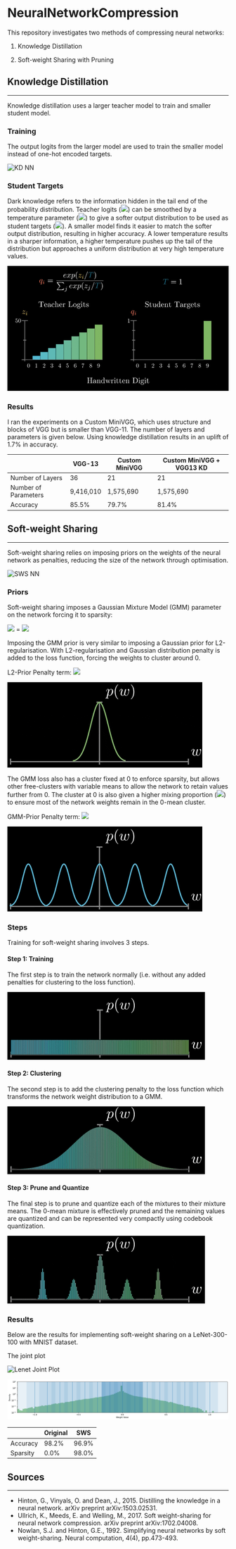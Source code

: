 # NeuralNetworkCompression

This repository investigates two methods of compressing neural networks:

1. Knowledge Distillation

2. Soft-weight Sharing with Pruning

## Knowledge Distillation
---

Knowledge distillation uses a larger teacher model to train and smaller student model.

### Training

The output logits from the larger model are used to train the smaller model instead of one-hot encoded targets.

![KD NN](figs/gifs/KD_NN.gif?raw=true "KD NN")

### Student Targets

Dark knowledge refers to the information hidden in the tail end of the probability distribution. Teacher logits (<img src="https://render.githubusercontent.com/render/math?math=$z$&mode=inline">) can be smoothed by a temperature parameter (<img src="https://render.githubusercontent.com/render/math?math=$T$&mode=inline">) to give a softer output distribution to be used as student targets (<img src="https://render.githubusercontent.com/render/math?math=$q$&mode=inline">). A smaller model finds it easier to match the softer output distribution, resulting in higher accuracy. A lower temperature results in a sharper information, a higher temperature pushes up the tail of the distribution but approaches a uniform distribution at very high temperature values.

![KD Dark Knowledge](figs/gifs/KD_Dark_Knowledge.gif?raw=true "KD Dark Knowledge")

### Results

I ran the experiments on a Custom MiniVGG, which uses structure and blocks of VGG but is smaller than VGG-11. The number of layers and parameters is given below. Using knowledge distillation results in an uplift of 1.7% in accuracy.

|                      | VGG-13    | Custom MiniVGG | Custom MiniVGG + VGG13 KD |
|----------------------|-----------|----------------|---------------------------|
| Number of Layers     | 36        | 21             | 21                        |
| Number of Parameters | 9,416,010 | 1,575,690      | 1,575,690                 |
| Accuracy             | 85.5%     | 79.7%          | 81.4%                     |

## Soft-weight Sharing
---

Soft-weight sharing relies on imposing priors on the weights of the neural network as penalties, reducing the size of the network through optimisation.

![SWS NN](figs/gifs/SWS_NN.gif?raw=true "SWS NN")

### Priors

Soft-weight sharing imposes a Gaussian Mixture Model (GMM) parameter on the network forcing it to sparsity:

<img src="https://render.githubusercontent.com/render/math?math=\text{Accuracy Loss} \times \text{Clustering Loss} \times \text{Trade-off Parameter}&mode=inline"> =
<img src="https://render.githubusercontent.com/render/math?math=\underbrace{-\frac{1}{N} \sum_{i=1}^{N}y_i \log (\hat{y_i})}_{\text{Cross-Entropy Loss}} \times \tau \times \underbrace{\sum_{i=1}^{N} \log \sum_{j=0}^{J} \pi_j \mathcal{N}(w_i | \mu_j, \sigma_j^2)}_{\text{GMM Loss}}&mode=inline">

Imposing the GMM prior is very similar to imposing a Gaussian prior for L2-regularisation. With L2-regularisation and Gaussian distribution penalty is added to the loss function, forcing the weights to cluster around 0.

L2-Prior Penalty term: <img src="https://render.githubusercontent.com/render/math?math=p(w) = \sum_{i=1} \mathcal{N}(w_i | 0, \sigma^2)&mode=inline">

![SWS Prior L2](figs/gifs/SWS_Priors_L2.gif?raw=true "SWS Prior L2")

The GMM loss also has a cluster fixed at 0 to enforce sparsity, but allows other free-clusters with variable means to allow the network to retain values further from 0. The cluster at 0 is also given a higher mixing proportion (<img src="https://render.githubusercontent.com/render/math?math=\pi_0&mode=inline">) to ensure most of the network weights remain in the 0-mean cluster.

GMM-Prior Penalty term: <img src="https://render.githubusercontent.com/render/math?math=\small{p(w) = \prod_{i=1}^{N} \sum_{j=0}^{J} \pi_j \mathcal{N}(w_i | \mu_j, \sigma_j^2)}&mode=inline">

![SWS Prior GMM](figs/gifs/SWS_Priors_GMM.gif?raw=true "SWS Prior GMM")

### Steps

Training for soft-weight sharing involves 3 steps.

#### Step 1: Training

The first step is to train the network normally (i.e. without any added penalties for clustering to the loss function).

![SWS SWS Clustering Step 1 Training](figs/gifs/SWS_Clustering_1_training.gif?raw=true "SWS Clustering Step 1 Training")

#### Step 2: Clustering

The second step is to add the clustering penalty to the loss function which transforms the network weight distribution to a GMM.

![SWS Clustering Step 2 Clustering](figs/gifs/SWS_Clustering_2_clustering.gif?raw=true "SWS Clustering Step 2 Clustering")

#### Step 3: Prune and Quantize

The final step is to prune and quantize each of the mixtures to their mixture means. The 0-mean mixture is effectively pruned and the remaining values are quantized and can be represented very compactly using codebook quantization.

![SWS Clustering Step 3 Prune and Quantize](figs/gifs/SWS_Clustering_3_prune_quantize.gif?raw=true "SWS Clustering Step 1 Prune and Quantize")

### Results

Below are the results for implementing soft-weight sharing on a LeNet-300-100 with MNIST dataset.

The joint plot

![Lenet Joint Plot](figs/lenet_jp.gif?raw=true "Lenet Joint Plot")

![Lenet SWS Weights](figs/lenet_sws_weights.gif?raw=true "Lenet SWS Weights")

|          | Original | SWS   |
|----------|----------|-------|
| Accuracy | 98.2%    | 96.9% |
| Sparsity | 0.0%     | 98.0% |



## Sources
---
- Hinton, G., Vinyals, O. and Dean, J., 2015. Distilling the knowledge in a neural network. arXiv preprint arXiv:1503.02531.
- Ullrich, K., Meeds, E. and Welling, M., 2017. Soft weight-sharing for neural network compression. arXiv preprint arXiv:1702.04008.
- Nowlan, S.J. and Hinton, G.E., 1992. Simplifying neural networks by soft weight-sharing. Neural computation, 4(4), pp.473-493.
